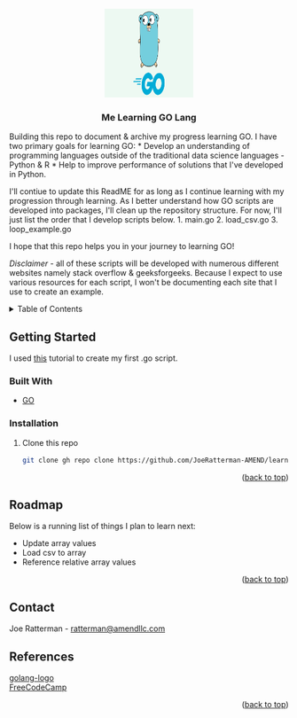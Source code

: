 <div id="top"></div>

<!-- PROJECT LOGO -->
<br />
<div align="center">
  <a href="https://github.com/JoeRatterman-AMEND/learning-go-lang">
    <img src="support-docs/golang.png" alt="Logo"width="160" height="160">
  </a>
</div>

<h3 align="center">Me Learning GO Lang</h3>

Building this repo to document & archive my progress learning GO. I have two primary goals for learning GO: 
    * Develop an understanding of programming languages outside of the traditional data science languages - Python & R
    * Help to improve performance of solutions that I've developed in Python. 

I'll contiue to update this ReadME for as long as I continue learning with my progression through learning. As I better understand how GO scripts are developed into packages, I'll clean up the repository structure. For now, I'll just list the order that I develop scripts below. 
    1. main.go
    2. load_csv.go
    3. loop_example.go

I hope that this repo helps you in your journey to learning GO!

*Disclaimer* - all of these scripts will be developed with numerous different websites namely stack overflow & geeksforgeeks. Because I expect to use various resources for each script, I won't be documenting each site that I use to create an example. 


<!-- TABLE OF CONTENTS -->
<details>
  <summary>Table of Contents</summary>
  <ol>
    <li>
      <a href="#about-the-project">About The Project</a>
      <ul>
        <li><a href="#built-with">Built With</a></li>
      </ul>
    </li>
    <li>
      <a href="#getting-started">Getting Started</a>
      <ul>
        <li><a href="#prerequisites">Prerequisites</a></li>
        <li><a href="#installation">Installation</a></li>
        <li><a href="#configuration">Configuration</a></li>
      </ul>
    </li>
    <li><a href="#usage">Usage</a></li>
    <li><a href="#roadmap">Roadmap</a></li>
    <li><a href="#contact">Contact</a></li>
  </ol>
</details>



<!-- GETTING STARTED -->
## Getting Started

I used [this](https://www.digitalocean.com/community/tutorials/how-to-use-go-modules) tutorial to create my first .go script. 

### Built With

* [GO](https://go.dev/ref/mod)

### Installation

1. Clone this repo
   ```sh
   git clone gh repo clone https://github.com/JoeRatterman-AMEND/learning-go-lang
   ```

<p align="right">(<a href="#top">back to top</a>)</p>


<!-- ROADMAP -->
## Roadmap

Below is a running list of things I plan to learn next:

- Update array values
- Load csv to array
- Reference relative array values


<p align="right">(<a href="#top">back to top</a>)</p>

<!-- CONTACT -->
## Contact

Joe Ratterman - ratterman@amendllc.com

<!-- MARKDOWN LINKS & IMAGES -->
## References
[golang-logo](support-docs/golang.png) <br>
[FreeCodeCamp](https://www.freecodecamp.org/news/what-is-go-programming-language/)

<p align="right">(<a href="#top">back to top</a>)</p>

